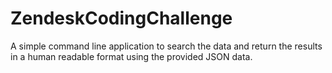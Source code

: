 # ZendeskCodingChallenge
A simple command line application to search the data and return the results in a human readable format using the provided JSON data.
